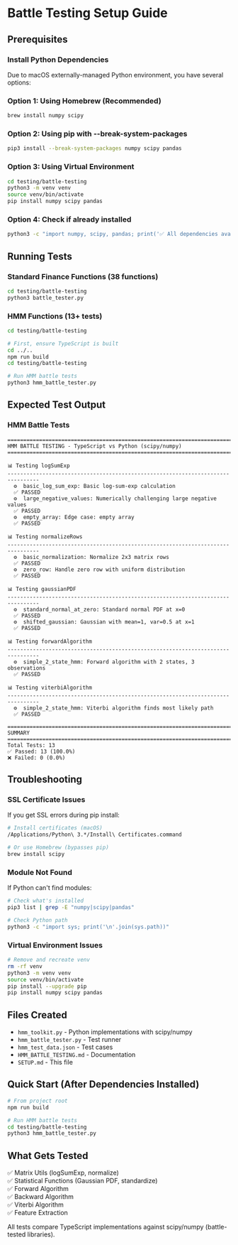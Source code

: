 # Battle Testing Setup Guide

## Prerequisites

### Install Python Dependencies

Due to macOS externally-managed Python environment, you have several options:

### Option 1: Using Homebrew (Recommended)

```bash
brew install numpy scipy
```

### Option 2: Using pip with --break-system-packages

```bash
pip3 install --break-system-packages numpy scipy pandas
```

### Option 3: Using Virtual Environment

```bash
cd testing/battle-testing
python3 -m venv venv
source venv/bin/activate
pip install numpy scipy pandas
```

### Option 4: Check if already installed

```bash
python3 -c "import numpy, scipy, pandas; print('✅ All dependencies available')"
```

## Running Tests

### Standard Finance Functions (38 functions)

```bash
cd testing/battle-testing
python3 battle_tester.py
```

### HMM Functions (13+ tests)

```bash
cd testing/battle-testing

# First, ensure TypeScript is built
cd ../..
npm run build
cd testing/battle-testing

# Run HMM battle tests
python3 hmm_battle_tester.py
```

## Expected Test Output

### HMM Battle Tests

```
================================================================================
HMM BATTLE TESTING - TypeScript vs Python (scipy/numpy)
================================================================================

📊 Testing logSumExp
--------------------------------------------------------------------------------
  ⚙️  basic_log_sum_exp: Basic log-sum-exp calculation
  ✅ PASSED
  ⚙️  large_negative_values: Numerically challenging large negative values
  ✅ PASSED
  ⚙️  empty_array: Edge case: empty array
  ✅ PASSED

📊 Testing normalizeRows
--------------------------------------------------------------------------------
  ⚙️  basic_normalization: Normalize 2x3 matrix rows
  ✅ PASSED
  ⚙️  zero_row: Handle zero row with uniform distribution
  ✅ PASSED

📊 Testing gaussianPDF
--------------------------------------------------------------------------------
  ⚙️  standard_normal_at_zero: Standard normal PDF at x=0
  ✅ PASSED
  ⚙️  shifted_gaussian: Gaussian with mean=1, var=0.5 at x=1
  ✅ PASSED

📊 Testing forwardAlgorithm
--------------------------------------------------------------------------------
  ⚙️  simple_2_state_hmm: Forward algorithm with 2 states, 3 observations
  ✅ PASSED

📊 Testing viterbiAlgorithm
--------------------------------------------------------------------------------
  ⚙️  simple_2_state_hmm: Viterbi algorithm finds most likely path
  ✅ PASSED

================================================================================
SUMMARY
================================================================================
Total Tests: 13
✅ Passed: 13 (100.0%)
❌ Failed: 0 (0.0%)
```

## Troubleshooting

### SSL Certificate Issues

If you get SSL errors during pip install:

```bash
# Install certificates (macOS)
/Applications/Python\ 3.*/Install\ Certificates.command

# Or use Homebrew (bypasses pip)
brew install scipy
```

### Module Not Found

If Python can't find modules:

```bash
# Check what's installed
pip3 list | grep -E "numpy|scipy|pandas"

# Check Python path
python3 -c "import sys; print('\n'.join(sys.path))"
```

### Virtual Environment Issues

```bash
# Remove and recreate venv
rm -rf venv
python3 -m venv venv
source venv/bin/activate
pip install --upgrade pip
pip install numpy scipy pandas
```

## Files Created

- `hmm_toolkit.py` - Python implementations with scipy/numpy
- `hmm_battle_tester.py` - Test runner
- `hmm_test_data.json` - Test cases
- `HMM_BATTLE_TESTING.md` - Documentation
- `SETUP.md` - This file

## Quick Start (After Dependencies Installed)

```bash
# From project root
npm run build

# Run HMM battle tests
cd testing/battle-testing
python3 hmm_battle_tester.py
```

## What Gets Tested

✅ Matrix Utils (logSumExp, normalize)  
✅ Statistical Functions (Gaussian PDF, standardize)  
✅ Forward Algorithm  
✅ Backward Algorithm  
✅ Viterbi Algorithm  
✅ Feature Extraction  

All tests compare TypeScript implementations against scipy/numpy (battle-tested libraries).

